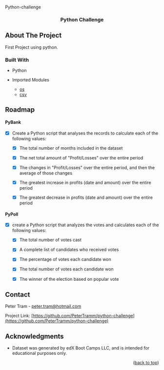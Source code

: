 Python-challenge
<!-- Improved compatibility of back to top link: See: https://github.com/othneildrew/Best-README-Template/pull/73 -->
<a name="readme-top"></a>


<h3 align="center">Python Challenge</h3>

  <p align="center">
  </p>

<!-- ABOUT THE PROJECT -->
## About The Project

First Project using python. 

### Built With

* Python

* Imported Modules
    * [os](https://docs.python.org/3/library/os.html) 
    * [csv](https://docs.python.org/3/library/csv.html)


<!-- ROADMAP -->
## Roadmap

#### PyBank
- [x] Create a Python script that analyses the records to calculate each of the following values:

    - [x] The total number of months included in the dataset

    - [x] The net total amount of "Profit/Losses" over the entire period

    - [x] The changes in "Profit/Losses" over the entire period, and then the average of those changes

    - [x] The greatest increase in profits (date and amount) over the entire period

    - [x] The greatest decrease in profits (date and amount) over the entire period

#### PyPoll
- [x] create a Python script that analyzes the votes and calculates each of the following values:

    - [x] The total number of votes cast

    - [x] A complete list of candidates who received votes

    - [x] The percentage of votes each candidate won

    - [x] The total number of votes each candidate won

    - [x] The winner of the election based on popular vote

<!-- CONTACT -->
## Contact

Peter Tram  - peter.tram@hotmail.com

Project Link: [https://github.com/PeterTramm/python-challenge](https://github.com/PeterTramm/python-challenge)




<!-- ACKNOWLEDGMENTS -->
## Acknowledgments

* Dataset was generated by edX Boot Camps LLC, and is intended for educational purposes only.

<p align="right">(<a href="#readme-top">back to top</a>)</p>